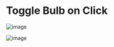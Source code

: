 # Toggle Bulb on Click

![image](https://user-images.githubusercontent.com/68491332/231165107-f9f49ad9-24de-4962-9231-e0ab49d8900c.png) 


![image](https://user-images.githubusercontent.com/68491332/231165761-3276758f-bc86-4273-acc9-51016168f197.png)
